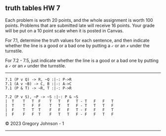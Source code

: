 ## truth tables HW 7

Each problem is worth 20 points, and the whole assignment is worth 100 points. Problems that are submitted late will receive 16 points. Your grade will be put on a 10 point scale when it is posted in Canvas.

For 7.1, determine the truth values for each sentence, and then indicate whether the line is a good or a bad one by putting a `✓` or an `✗` under the turnstile. 

For 7.2 - 7.5, just indicate whether the line is a good or a bad one by putting a `✓` or an `✗` under the turnstile.

---


~~~{.TruthTable .Validity system="magnusSL" options="turnstilemark nocounterexample nodash autoAtoms" points="20" late-credit="16"}
7.1 (P v Q) -> R, ~Q :|-: P->R
7.1 (A v ~B) -> C, B :|-: A->C
7.1 (P & T) -> ~R, T :|-: P->R
~~~

~~~{.TruthTable .Validity system="magnusSL" options="turnstilemark nocounterexample nodash strictGivens" points="20" late-credit="16"}
7.2 (P v S), ~P -> ~S :|-: P & ~S
|  T	T	T  F	T	T	F	T - T	F	F	T	
|  T	T	F  F	T	T	T	F - T	T	T	F	
|  F	T	T  T	F	F	F	T - F	F	F	T	
|  F	F	F  T	F	T	T	F - F	F	T	F
~~~

&copy; 2023 Gregory Johnson - 1

---
